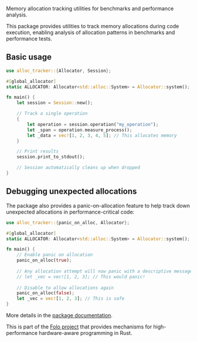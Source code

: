 Memory allocation tracking utilities for benchmarks and performance analysis.

This package provides utilities to track memory allocations during code execution,
enabling analysis of allocation patterns in benchmarks and performance tests.

## Basic usage

```rust
use alloc_tracker::{Allocator, Session};

#[global_allocator]
static ALLOCATOR: Allocator<std::alloc::System> = Allocator::system();

fn main() {
    let session = Session::new();

    // Track a single operation
    {
        let operation = session.operation("my_operation");
        let _span = operation.measure_process();
        let _data = vec![1, 2, 3, 4, 5]; // This allocates memory
    }

    // Print results
    session.print_to_stdout();

    // Session automatically cleans up when dropped
}
```

## Debugging unexpected allocations

The package also provides a panic-on-allocation feature to help track down unexpected
allocations in performance-critical code:

```rust
use alloc_tracker::{panic_on_alloc, Allocator};

#[global_allocator]
static ALLOCATOR: Allocator<std::alloc::System> = Allocator::system();

fn main() {
    // Enable panic on allocation
    panic_on_alloc(true);
    
    // Any allocation attempt will now panic with a descriptive message
    // let _vec = vec![1, 2, 3]; // This would panic!
    
    // Disable to allow allocations again
    panic_on_alloc(false);
    let _vec = vec![1, 2, 3]; // This is safe
}
```

More details in the [package documentation](https://docs.rs/alloc_tracker/).

This is part of the [Folo project](https://github.com/folo-rs/folo) that provides mechanisms for
high-performance hardware-aware programming in Rust.
